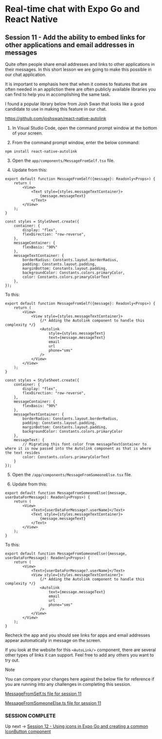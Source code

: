 # Real-time chat with Expo Go and React Native
## Session 11 - Add the ability to embed links for other applications and email addresses in messages

Quite often people share email addresses and links to other applications in their messages.  In this short lesson we are going to make this possible in our chat application.

It is important to emphasis here that when it comes to features that are often needed in an appliction there are often publicly available libraries you can find to help you in accomplishing the same task.

I found a popular library below from Josh Swan that looks like a good candidate to use in making this feature in our chat.

https://github.com/joshswan/react-native-autolink

1. In Visual Studio Code, open the command prompt window at the bottom of your screen.

2. From the command prompt window, enter the below command:
```
npm install react-native-autolink
```

3. Open the `app/components/MessageFromSelf.tsx` file.

4. Update from this:
```tsx
export default function MessageFromSelf({message}: Readonly<Props>) {
    return (
        <View>
            <Text style={styles.messageTextContainer}>
                {message.messageText}
            </Text>
        </View>
    );
}

const styles = StyleSheet.create({
    container: {
        display: "flex",
        flexDirection: "row-reverse",
    },
    messageContainer: {
        flexBasis: "90%"
    },
    messageTextContainer: {
        borderRadius: Constants.layout.borderRadius,
        padding: Constants.layout.padding,
        marginBottom: Constants.layout.padding,
        backgroundColor: Constants.colors.primaryColor,
        color: Constants.colors.primaryColorText
    },
});
```
To this:
```tsx
export default function MessageFromSelf({message}: Readonly<Props>) {
    return (
        <View>
            <View style={styles.messageTextContainer}>
                {/* Adding the Autolink component to handle this complexity */}
                <Autolink 
                    style={styles.messageText}
                    text={message.messageText}
                    email
                    url
                    phone="sms"
                />
            </View>
        </View>
    );
}

const styles = StyleSheet.create({
    container: {
        display: "flex",
        flexDirection: "row-reverse",
    },
    messageContainer: {
        flexBasis: "90%"
    },
    messageTextContainer: {
        borderRadius: Constants.layout.borderRadius,
        padding: Constants.layout.padding,
        marginBottom: Constants.layout.padding,
        backgroundColor: Constants.colors.primaryColor
    },
    messageText: {
        // Migrating this font color from messageTextContainer to where it is now passed into the Autolink component as that is where the text resides
        color: Constants.colors.primaryColorText
    }
});
```

5. Open the `/app/components/MessageFromSomeoneElse.tsx` file.

6. Update from this:
```tsx
export default function MessageFromSomeoneElse({message, userDataForMessage}: Readonly<Props>) {
    return (
        <View>
            <Text>{userDataForMessage?.userName}</Text>
            <Text style={styles.messageTextContainer}>
                {message.messageText}
            </Text>
        </View>
    );
}
```

To this:
```tsx
export default function MessageFromSomeoneElse({message, userDataForMessage}: Readonly<Props>) {
    return (
        <View>
            <Text>{userDataForMessage?.userName}</Text>
            <View style={styles.messageTextContainer}>
                {/* Adding the Autolink component to handle this complexity */}
                <Autolink 
                    text={message.messageText}
                    email
                    url
                    phone="sms"
                />
            </View>
        </View>
    );
}
```

Recheck the app and you should see links for apps and email addresses appear automatically in message on the screen.

If you look at the website for this `<AutoLink/>` component, there are several other types of links it can support.  Feel free to add any others you want to try out.

> [!NOTE] 
> You can compare your changes here against the below file for reference if you are running into any challenges in completing this session.
>
> [MessageFromSelf.ts file for session 11](https://github.com/cah-john-ryan/expo-go-real-time-chat/blob/session-11-messages-with-links/expo-go-real-time-chat/app/components/MessageFromSelf.tsx)
>
> [MessageFromSomeoneElse.ts file for session 11](https://github.com/cah-john-ryan/expo-go-real-time-chat/blob/session-11-messages-with-links/expo-go-real-time-chat/app/components/MessageFromSomeoneElse.tsx)

### SESSION COMPLETE

Up next -> [Session 12 - Using icons in Expo Go and creating a common IconButton component](session-12-icon-button.md)

